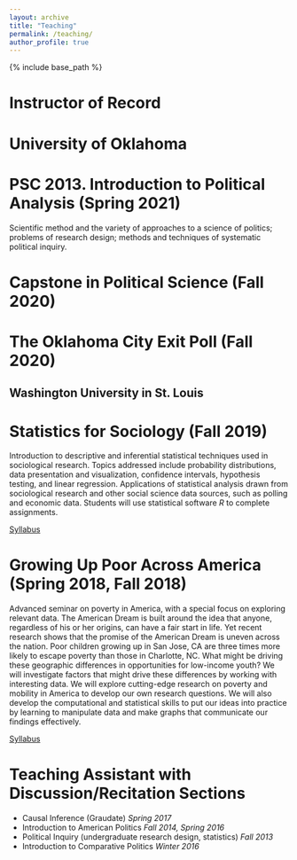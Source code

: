 ```yaml
---
layout: archive
title: "Teaching"
permalink: /teaching/
author_profile: true
---
```

{% include base_path %}

<!-- Global site tag (gtag.js) - Google Analytics -->
<script async src="https://www.googletagmanager.com/gtag/js?id=UA-123521501-1"></script>
<script>
  window.dataLayer = window.dataLayer || [];
  function gtag(){dataLayer.push(arguments);}
  gtag('js', new Date());

  gtag('config', 'UA-123521501-1');
</script>

# Instructor of Record

# University of Oklahoma

PSC 2013. Introduction to Political Analysis (Spring 2021)
=====
Scientific method and the variety of approaches to a science of politics; problems of research design; methods and techniques of systematic political inquiry.

Capstone in Political Science (Fall 2020)
=====

The Oklahoma City Exit Poll (Fall 2020)
=====

## Washington University in St. Louis

Statistics for Sociology (Fall 2019)
======
Introduction to descriptive and inferential statistical techniques used in sociological research. Topics addressed include probability distributions, data presentation and visualization, confidence intervals, hypothesis testing, and linear regression. Applications of statistical analysis drawn from sociological research and other social science data sources, such as polling and economic data. Students will use statistical software *R* to complete assignments.

[Syllabus](http://jskuk.github.io/files/syllabus_SOC3050.pdf)

Growing Up Poor Across America (Spring 2018, Fall 2018)
======
Advanced seminar on poverty in America, with a special focus on exploring relevant data. The American Dream is built around the idea that anyone, regardless of his or her origins, can have a fair start in life. Yet recent research shows that the promise of the American Dream is uneven across the nation. Poor children growing up in San Jose, CA are three times more likely to escape poverty than those in Charlotte, NC. What might be driving these geographic differences in opportunities for low-income youth? We will investigate factors that might drive these differences by working with interesting data. We will explore cutting-edge research on poverty and mobility in America to develop our own research questions. We will also develop the computational and statistical skills to put our ideas into practice by learning to manipulate data and make graphs that communicate our findings effectively. 

[Syllabus](http://jskuk.github.io/files/syllabus_SOC352.pdf)

# Teaching Assistant with Discussion/Recitation Sections
- Causal Inference (Graudate)    *Spring 2017*
- Introduction to American Politics    *Fall 2014, Spring 2016*
- Political Inquiry (undergraduate research design, statistics)  *Fall 2013*
- Introduction to Comparative Politics  *Winter 2016*
